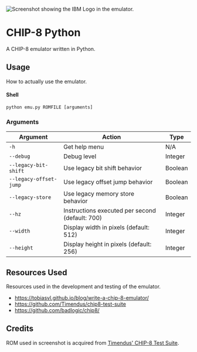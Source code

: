 ![Screenshot showing the IBM Logo in the emulator.](https://github.com/user-attachments/assets/5e3f1507-bfd3-474e-92f8-c6faf5c71a34)

# CHIP-8 Python
A CHIP-8 emulator written in Python.

## Usage
How to actually use the emulator.
#### Shell
```
python emu.py ROMFILE [arguments]
```
### Arguments
|Argument|Action|Type|
|-|-|-|
|`-h`|Get help menu|N/A|
|`--debug`|Debug level|Integer|
|`--legacy-bit-shift`|Use legacy bit shift behavior|Boolean|
|`--legacy-offset-jump`|Use legacy offset jump behavior|Boolean|
|`--legacy-store`|Use legacy memory store behavior|Boolean|
|`--hz`|Instructions executed per second (default: 700)|Integer|
|`--width`|Display width in pixels (default: 512)|Integer|
|`--height`|Display height in pixels (default: 256)|Integer|

## Resources Used
Resources used in the development and testing of the emulator.
- https://tobiasvl.github.io/blog/write-a-chip-8-emulator/
- https://github.com/Timendus/chip8-test-suite
- https://github.com/badlogic/chip8/

## Credits
ROM used in screenshot is acquired from [Timendus' CHIP-8 Test Suite](https://github.com/Timendus/chip8-test-suite).

